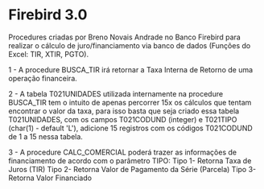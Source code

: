 # Firebird 3.0
Procedures criadas por Breno Novais Andrade no Banco Firebird para realizar o cálculo de juro/financiamento via banco de dados (Funções do Excel: TIR, XTIR, PGTO).

1 - A procedure BUSCA_TIR irá retornar a Taxa Interna de Retorno de uma operação financeira.

2 - A tabela T021UNIDADES utilizada internamente na procedure BUSCA_TIR tem o intuito de apenas percorrer 15x os cálculos que tentam encontrar o valor da taxa, para isso basta que seja criado essa tabela T021UNIDADES, com os campos T021CODUND (integer) e T021TIPO (char(1) - default 'L'), adicione 15 registros com os códigos T021CODUND de 1 a 15 nessa tabela.

3 - A procedure CALC_COMERCIAL poderá trazer as informações de financiamento de acordo com o parâmetro TIPO:
      Tipo 1- Retorna Taxa de Juros (TIR)
      Tipo 2- Retorna Valor de Pagamento da Série (Parcela)
      Tipo 3- Retorna Valor Financiado
